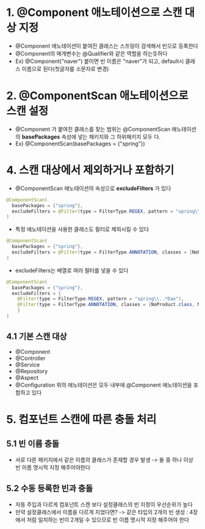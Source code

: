 # 1. @Component 애노테이션으로 스캔 대상 지정
- @Component 애노테이션이 붙여진 클래스는 스프링이 검색해서 빈으로 등록한다
- @Component의 매개변수는 @Qualifier와 같은 역할을 하는듯하다
- Ex) @Component("naver") 붙이면 빈 이름은 "naver"가 되고, default시 클래스 이름으로 된다(첫글자를 소문자로 변경)

# 2. @ComponentScan 애노테이션으로 스캔 설정
- @Component 가 붙여진 클래스를 찾는 범위는 @ComponentScan 애노테이션의 **basePackages** 속성에 넣는 패키지와 그 하위패키지 모두 다.
- Ex) @ComponentScan(basePackages = {"spring"})

# 4. 스캔 대상에서 제외하거나 포함하기
- @ComponentScan 애노테이션의 속성으로 **excludeFilters** 가 있다
```java
@ComponentScan(
  basePackages = {"spring"}, 
  excludeFilters = @Filter(type = FilterType.REGEX, pattern = "spring\\..*Dao")
)
```
- 특정 애노테이션을 사용한 클래스도 필터로 제외시킬 수 있다
```java
@ComponentScan(
  basePackages = {"spring"}, 
  excludeFilters = @Filter(type = FilterType.ANNOTATION, classes = {NoProduct.class, ManualBean.class})
)
```
- excludeFilters는 배열로 여러 필터를 넣을 수 있다
```java
@ComponentScan(
  basePackages = {"spring"}, 
  excludeFilters = {
    @Filter(type = FilterType.REGEX, pattern = "spring\\..*Dao"),
    @Filter(type = FilterType.ANNOTATION, classes = {NoProduct.class, ManualBean.class})
    }
)
```

## 4.1 기본 스캔 대상
- @Component
- @Controller
- @Service
- @Repository
- @Aspect
- @Configuration
위의 애노테이션은 모두 내부에 @Component 애노테이션을 포함하고 있다

# 5. 컴포넌트 스캔에 따른 충돌 처리

## 5.1 빈 이름 충돌
- 서로 다른 패키지에서 같은 이름의 클래스가 존재할 경우 발생 -> 둘 중 하나 이상 빈 이름 명시적 지정 해주어야한다
## 5.2 수동 등록한 빈과 충돌
- 자동 주입과 다르게 컴포넌트 스캔 보다 설정클래스의 빈 지정이 우선순위가 높다
- 만약 설정클래스에서 이름을 다르게 지었다면? -> 같은 타입의 2개의 빈 생성 : 4장에서 처럼 일치하는 빈이 2개일 수 있으므로 빈 이름 명시적 지정 해주어야 한다
